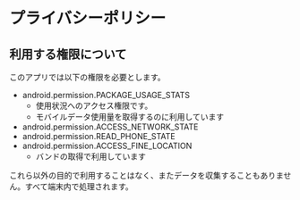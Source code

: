 # プライバシーポリシー

## 利用する権限について
このアプリでは以下の権限を必要とします。

- android.permission.PACKAGE_USAGE_STATS
    - 使用状況へのアクセス権限です。
    - モバイルデータ使用量を取得するのに利用しています
- android.permission.ACCESS_NETWORK_STATE
- android.permission.READ_PHONE_STATE
- android.permission.ACCESS_FINE_LOCATION
    - バンドの取得で利用しています

これら以外の目的で利用することはなく、またデータを収集することもありません。すべて端末内で処理されます。